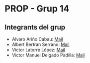 # PROP - Grup 14

## Integrants del grup
* Alvaro Ariño Cabau: [Mail](alvaro.arino@estudiantat.upc.edu)
* Albert Bertran Serrano: [Mail](albert.bertran.serrano@estudiantat.upc.edu)
* Victor Latorre López: [Mail](victor.lattore@estudiantat.upc.edu)
* Victor Manuel Delgado Padilla: [Mail](victor.manuel.delgado@estudiantat.upc.edu)